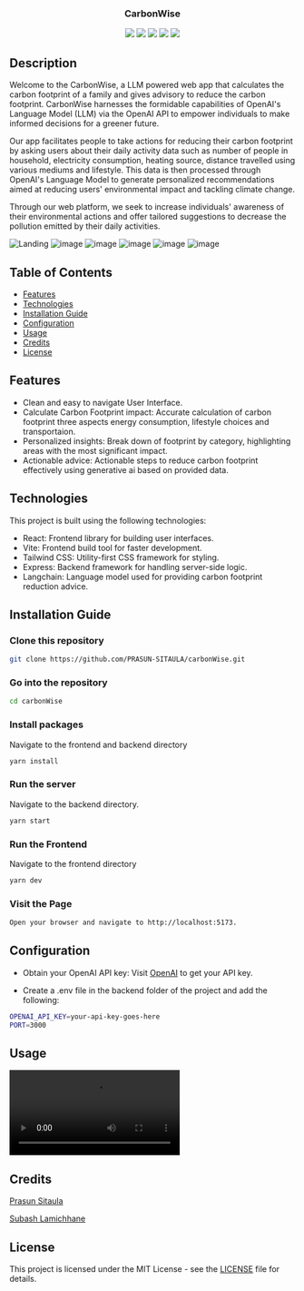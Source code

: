 
<h3 align="center">CarbonWise</h3>
<p align="center">
  <img src="https://img.shields.io/badge/JavaScript-F7DF1E?style=for-the-badge&logo=javascript&logoColor=black"> 
  <img src="https://img.shields.io/badge/Node.js-43853D?style=for-the-badge&logo=node.js&logoColor=white">
  <img src="https://img.shields.io/badge/React-20232A?style=for-the-badge&logo=react&logoColor=61DAFB">
  <img src="https://img.shields.io/badge/Tailwind_CSS-38B2AC?style=for-the-badge&logo=tailwind-css&logoColor=white">
  <img src="https://github.com/PRASUN-SITAULA/carbonWise/assets/89672957/106f3a07-d14a-4ee9-9e0c-c8cfbc635a79">

</p>


## Description
Welcome to the CarbonWise, a LLM powered web app that calculates the carbon footprint of a family and gives advisory to reduce the carbon footprint.
CarbonWise harnesses the formidable capabilities of OpenAI's Language Model (LLM) via the OpenAI API to empower individuals to make informed decisions for a greener future.

Our app facilitates people to take actions for reducing their carbon footprint by asking users about their daily activity data such as number of people in household, electricity consumption, heating source, distance travelled using various mediums and lifestyle. This data is then processed through OpenAI's Language Model to generate personalized recommendations aimed at reducing users' environmental impact and tackling climate change.

Through our web platform, we seek to increase individuals' awareness of their environmental actions and offer tailored suggestions to decrease the pollution emitted by their daily activities.


![Landing](https://github.com/PRASUN-SITAULA/carbon-footprint-reduction-advisor/assets/89672957/3a9eeeb8-ff76-45ff-953c-0674a298b6c6)
![image](https://github.com/PRASUN-SITAULA/carbonWise/assets/89672957/b8210e87-5bc7-4f41-acff-03de03576152)
![image](https://github.com/PRASUN-SITAULA/carbonWise/assets/89672957/7e3834a9-e4fc-43d0-9325-ca310ab261c9)
![image](https://github.com/PRASUN-SITAULA/carbonWise/assets/89672957/997acf99-3454-413f-b099-038f9501d230)
![image](https://github.com/PRASUN-SITAULA/carbonWise/assets/89672957/327fd2cf-ad44-43f5-8c6f-e9438a92680b)
![image](https://github.com/PRASUN-SITAULA/carbonWise/assets/89672957/98448233-dda5-4723-9fb7-dc850267e37f)



## Table of Contents

- [Features](#features)
- [Technologies](#technologies)
- [Installation Guide](#installation-guide)
- [Configuration](#configuration)
- [Usage](#usage)
- [Credits](#credits)
- [License](#license)


## Features
- Clean and easy to navigate User Interface.
- Calculate Carbon Footprint impact: Accurate calculation of carbon footprint three aspects energy consumption, lifestyle choices and transportaion.
- Personalized insights: Break down of footprint by category, highlighting areas with the most significant impact.
- Actionable advice: Actionable steps to reduce carbon footprint effectively using generative ai based on provided data.


## Technologies

This project is built using the following technologies:

- React: Frontend library for building user interfaces.
- Vite: Frontend build tool for faster development.
- Tailwind CSS: Utility-first CSS framework for styling.
- Express: Backend framework for handling server-side logic.
- Langchain: Language model used for providing carbon footprint reduction advice.
<!-- 
## Key Features

* User-Friendly: Easy-to-use web app for quick README file generation.
* Customization: Tailor the generated README file by providing your project's description and programming language.
* Markdown Format: Automatically formats the README file in Markdown. -->

## Installation Guide 

### Clone this repository
```bash
git clone https://github.com/PRASUN-SITAULA/carbonWise.git
```
### Go into the repository
```bash
cd carbonWise
```
### Install packages
Navigate to the frontend and backend directory
```bash
yarn install
```

### Run the server
Navigate to the backend directory.
```bash
yarn start
```
### Run the Frontend
Navigate to the frontend directory
```bash
yarn dev
```
### Visit the Page
```bash
Open your browser and navigate to http://localhost:5173.
```

## Configuration
- Obtain your OpenAI API key: Visit [OpenAI](https://openai.com/product) to get your API key.

- Create a .env file in the backend folder of the project and add the following:
```bash
OPENAI_API_KEY=your-api-key-goes-here
PORT=3000
```

## Usage
<video src="https://github.com/PRASUN-SITAULA/carbonWise/assets/109226874/b4fc2eea-f489-45e3-9c49-d2fbfa681274"></video>

## Credits
[Prasun Sitaula](https://github.com/PRASUN-SITAULA)

[Subash Lamichhane](https://github.com/Subash-Lamichhane)

## License

This project is licensed under the MIT License - see the [LICENSE](LICENSE) file for details.
